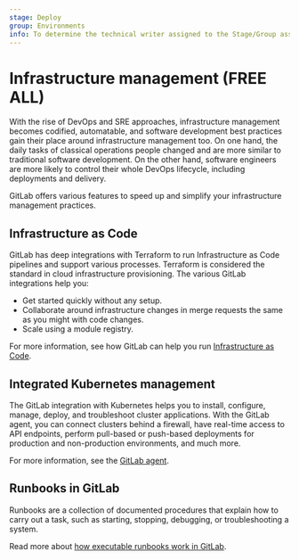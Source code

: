 ```yaml
---
stage: Deploy
group: Environments
info: To determine the technical writer assigned to the Stage/Group associated with this page, see https://about.gitlab.com/handbook/product/ux/technical-writing/#assignments
---
```


# Infrastructure management **(FREE ALL)**

With the rise of DevOps and SRE approaches, infrastructure management becomes codified,
automatable, and software development best practices gain their place around infrastructure
management too. On one hand, the daily tasks of classical operations people changed
and are more similar to traditional software development. On the other hand, software engineers
are more likely to control their whole DevOps lifecycle, including deployments and delivery.

GitLab offers various features to speed up and simplify your infrastructure management practices.

## Infrastructure as Code

GitLab has deep integrations with Terraform to run Infrastructure as Code pipelines
and support various processes. Terraform is considered the standard in cloud infrastructure provisioning.
The various GitLab integrations help you:

- Get started quickly without any setup.
- Collaborate around infrastructure changes in merge requests the same as you might
  with code changes.
- Scale using a module registry.

For more information, see how GitLab can help you run [Infrastructure as Code](iac/index.md).

## Integrated Kubernetes management

The GitLab integration with Kubernetes helps you to install, configure, manage, deploy, and troubleshoot
cluster applications. With the GitLab agent, you can connect clusters behind a firewall,
have real-time access to API endpoints, perform pull-based or push-based deployments for production
and non-production environments, and much more.

For more information, see the [GitLab agent](../clusters/agent/index.md).

## Runbooks in GitLab

Runbooks are a collection of documented procedures that explain how to carry out a task,
such as starting, stopping, debugging, or troubleshooting a system.

Read more about [how executable runbooks work in GitLab](../project/clusters/runbooks/index.md).
